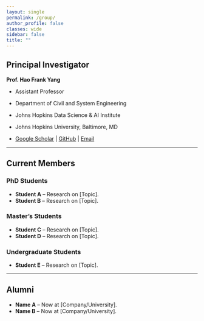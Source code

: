 ```yaml
---
layout: single
permalink: /group/
author_profile: false
classes: wide
sidebar: false
title: ""
---
```


## Principal Investigator
**Prof. Hao Frank Yang**  
- Assistant Professor  

- Department of Civil and System Engineering  

- Johns Hopkins Data Science & AI Institute  

- Johns Hopkins University, Baltimore, MD  

- [Google Scholar](https://scholar.google.com/citations?hl=en&user=IA_dRMIAAAAJ&view_op=list_works&sortby=pubdate) | [GitHub](#) | [Email](mailto:haofrankyang@jhu.edu)

---

## Current Members

### PhD Students
- **Student A** – Research on [Topic].  
- **Student B** – Research on [Topic].

### Master’s Students
- **Student C** – Research on [Topic].  
- **Student D** – Research on [Topic].

### Undergraduate Students
- **Student E** – Research on [Topic].

---

## Alumni
- **Name A** – Now at [Company/University].  
- **Name B** – Now at [Company/University].
